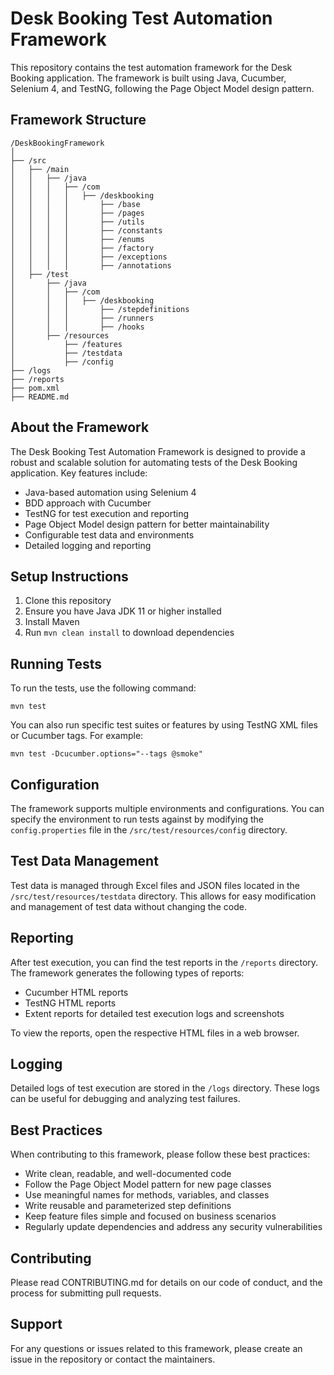 # Desk Booking Test Automation Framework

This repository contains the test automation framework for the Desk Booking application. The framework is built using Java, Cucumber, Selenium 4, and TestNG, following the Page Object Model design pattern.

## Framework Structure

```
/DeskBookingFramework
│
├── /src
│   ├── /main
│   │   ├── /java
│   │   │   ├── /com
│   │   │   │   ├── /deskbooking
│   │   │   │       ├── /base
│   │   │   │       ├── /pages
│   │   │   │       ├── /utils
│   │   │   │       ├── /constants
│   │   │   │       ├── /enums
│   │   │   │       ├── /factory
│   │   │   │       ├── /exceptions
│   │   │   │       ├── /annotations
│   ├── /test
│       ├── /java
│       │   ├── /com
│       │   │   ├── /deskbooking
│       │   │       ├── /stepdefinitions
│       │   │       ├── /runners
│       │   │       ├── /hooks
│       ├── /resources
│           ├── /features
│           ├── /testdata
│           ├── /config
├── /logs
├── /reports
├── pom.xml
├── README.md
```

## About the Framework

The Desk Booking Test Automation Framework is designed to provide a robust and scalable solution for automating tests of the Desk Booking application. Key features include:

- Java-based automation using Selenium 4
- BDD approach with Cucumber
- TestNG for test execution and reporting
- Page Object Model design pattern for better maintainability
- Configurable test data and environments
- Detailed logging and reporting

## Setup Instructions

1. Clone this repository
2. Ensure you have Java JDK 11 or higher installed
3. Install Maven
4. Run `mvn clean install` to download dependencies

## Running Tests

To run the tests, use the following command:

```
mvn test
```

You can also run specific test suites or features by using TestNG XML files or Cucumber tags. For example:

```
mvn test -Dcucumber.options="--tags @smoke"
```

## Configuration

The framework supports multiple environments and configurations. You can specify the environment to run tests against by modifying the `config.properties` file in the `/src/test/resources/config` directory.

## Test Data Management

Test data is managed through Excel files and JSON files located in the `/src/test/resources/testdata` directory. This allows for easy modification and management of test data without changing the code.

## Reporting

After test execution, you can find the test reports in the `/reports` directory. The framework generates the following types of reports:

- Cucumber HTML reports
- TestNG HTML reports
- Extent reports for detailed test execution logs and screenshots

To view the reports, open the respective HTML files in a web browser.

## Logging

Detailed logs of test execution are stored in the `/logs` directory. These logs can be useful for debugging and analyzing test failures.

## Best Practices

When contributing to this framework, please follow these best practices:

- Write clean, readable, and well-documented code
- Follow the Page Object Model pattern for new page classes
- Use meaningful names for methods, variables, and classes
- Write reusable and parameterized step definitions
- Keep feature files simple and focused on business scenarios
- Regularly update dependencies and address any security vulnerabilities

## Contributing

Please read CONTRIBUTING.md for details on our code of conduct, and the process for submitting pull requests.

## Support

For any questions or issues related to this framework, please create an issue in the repository or contact the maintainers.